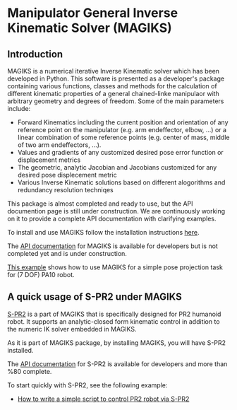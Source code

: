 # Manipulator General Inverse Kinematic Solver (MAGIKS)

## Introduction

MAGIKS is a numerical iterative Inverse Kinematic solver which has been developed in Python. This software is presented as a developer's package containing various functions, classes and methods for the calculation of different kinematic properties of a general chained-linke
manipulaor with arbitrary geometry and degrees of freedom. Some of the main parameters include:

* Forward Kinematics including the current position and orientation of any reference point on the manipulator (e.g. arm endeffector, elbow, ...) or a linear combination of some reference points (e.g. center of mass, middle of two arm endeffectors, ...). 
* Values and gradients of any customized desired pose error function or displacement metrics
* The geometric, analytic Jacobian and Jacobians customized for any desired pose displecement metric
* Various Inverse Kinematic solutions based on different alogorithms and redundancy resolution techniqes 

This package is almost completed and ready to use, but the API documention page is still under construction.
We are continuously working on it to provide a complete API documentation with clarifying examples.

To install and use MAGIKS follow the installation instructions [here](http://uts-magic-lab/Magiks/blob/master/documentation/magiks/install_magiks.md). 

The [API documentation](http://uts-magic-lab.github.io/Magiks/index.html)
for MAGIKS is available for developers but is not completed yet and is under construction. 

[This example](http://uts-magic-lab/Magiks/blob/master/documentation/magiks/example_1.md) shows how to use MAGIKS for a simple pose projection task for 
(7 DOF) PA10 robot.


## A quick usage of S-PR2 under MAGIKS

[S-PR2](http://uts-magic-lab/Magiks/blob/master/documentation/s-pr2/README.md)
is a part of MAGIKS that is specifically designed for PR2 humanoid robot.
It supports an analytic-closed form kinematic control in addition to the numeric IK solver embedded in MAGIKS. 

As it is part of MAGIKS package, by installing MAGIKS, you will have S-PR2 installed. 

The [API documentation](http://uts-magic-lab.github.io/Magiks/namespacemagiks_1_1specific__geometries_1_1pr2.html)
for S-PR2 is available for developers and more than %80 complete.

To start quickly with S-PR2, see the following example:

* [How to write a simple script to control PR2 robot via S-PR2](http://uts-magic-lab/Magiks/blob/master/documentation/s-pr2/example_1.md)


